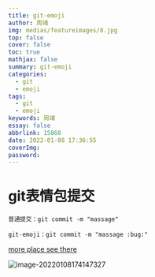 ```yaml
---
title: git-emoji
author: 周靖
img: medias/featureimages/8.jpg
top: false
cover: false
toc: true
mathjax: false
summary: git-emoji
categories:
  - git
  - emoji
tags:
  - git
  - emoji
keywords: 周靖
essay: false
abbrlink: 15860
date: 2022-01-08 17:36:55
coverImg:
password:
---
```


# git表情包提交

```
普通提交：git commit -m "massage"

git-emoji：git commit -m "massage :bug:"
```

[more place see there](https://hooj0.github.io/git-emoji-guide/)

![image-20220108174147327](https://qiniuyun.code520.com.cn/images/20220108174147.png)

